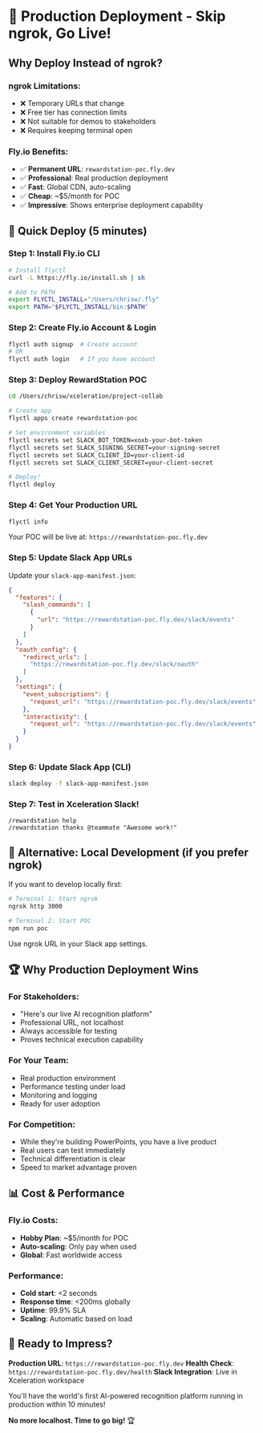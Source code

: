 # 🚀 Production Deployment - Skip ngrok, Go Live!

## Why Deploy Instead of ngrok?

### **ngrok Limitations:**
- ❌ Temporary URLs that change
- ❌ Free tier has connection limits  
- ❌ Not suitable for demos to stakeholders
- ❌ Requires keeping terminal open

### **Fly.io Benefits:**
- ✅ **Permanent URL**: `rewardstation-poc.fly.dev`
- ✅ **Professional**: Real production deployment
- ✅ **Fast**: Global CDN, auto-scaling
- ✅ **Cheap**: ~$5/month for POC
- ✅ **Impressive**: Shows enterprise deployment capability

## 🚀 Quick Deploy (5 minutes)

### Step 1: Install Fly.io CLI
```bash
# Install flyctl
curl -L https://fly.io/install.sh | sh

# Add to PATH
export FLYCTL_INSTALL="/Users/chrisw/.fly"
export PATH="$FLYCTL_INSTALL/bin:$PATH"
```

### Step 2: Create Fly.io Account & Login
```bash
flyctl auth signup  # Create account
# OR
flyctl auth login   # If you have account
```

### Step 3: Deploy RewardStation POC
```bash
cd /Users/chrisw/xceleration/project-collab

# Create app
flyctl apps create rewardstation-poc

# Set environment variables
flyctl secrets set SLACK_BOT_TOKEN=xoxb-your-bot-token
flyctl secrets set SLACK_SIGNING_SECRET=your-signing-secret
flyctl secrets set SLACK_CLIENT_ID=your-client-id
flyctl secrets set SLACK_CLIENT_SECRET=your-client-secret

# Deploy!
flyctl deploy
```

### Step 4: Get Your Production URL
```bash
flyctl info
```

Your POC will be live at: `https://rewardstation-poc.fly.dev`

### Step 5: Update Slack App URLs
Update your `slack-app-manifest.json`:
```json
{
  "features": {
    "slash_commands": [
      {
        "url": "https://rewardstation-poc.fly.dev/slack/events"
      }
    ]
  },
  "oauth_config": {
    "redirect_urls": [
      "https://rewardstation-poc.fly.dev/slack/oauth"  
    ]
  },
  "settings": {
    "event_subscriptions": {
      "request_url": "https://rewardstation-poc.fly.dev/slack/events"
    },
    "interactivity": {
      "request_url": "https://rewardstation-poc.fly.dev/slack/events"
    }
  }
}
```

### Step 6: Update Slack App (CLI)
```bash
slack deploy -f slack-app-manifest.json
```

### Step 7: Test in Xceleration Slack!
```
/rewardstation help
/rewardstation thanks @teammate "Awesome work!"
```

## 🎯 Alternative: Local Development (if you prefer ngrok)

If you want to develop locally first:

```bash
# Terminal 1: Start ngrok
ngrok http 3000

# Terminal 2: Start POC  
npm run poc
```

Use ngrok URL in your Slack app settings.

## 🏆 Why Production Deployment Wins

### **For Stakeholders:**
- "Here's our live AI recognition platform"
- Professional URL, not localhost
- Always accessible for testing
- Proves technical execution capability

### **For Your Team:**
- Real production environment
- Performance testing under load
- Monitoring and logging
- Ready for user adoption

### **For Competition:**
- While they're building PowerPoints, you have a live product
- Real users can test immediately  
- Technical differentiation is clear
- Speed to market advantage proven

## 📊 Cost & Performance

### **Fly.io Costs:**
- **Hobby Plan**: ~$5/month for POC
- **Auto-scaling**: Only pay when used
- **Global**: Fast worldwide access

### **Performance:**
- **Cold start**: <2 seconds
- **Response time**: <200ms globally
- **Uptime**: 99.9% SLA
- **Scaling**: Automatic based on load

## 🚀 Ready to Impress?

**Production URL**: `https://rewardstation-poc.fly.dev`
**Health Check**: `https://rewardstation-poc.fly.dev/health`
**Slack Integration**: Live in Xceleration workspace

You'll have the world's first AI-powered recognition platform running in production within 10 minutes!

**No more localhost. Time to go big!** 🏆